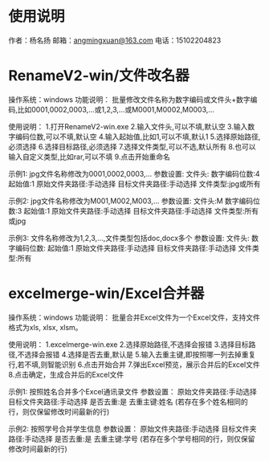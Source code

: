 # 使用说明

作者：杨名扬
邮箱：angmingxuan@163.com
电话：15102204823

# RenameV2-win/文件改名器
操作系统：windows
功能说明：
批量修改文件名称为数字编码或文件头+数字编码,比如0001,0002,0003,...或1,2,3,...或M0001,M0002,M0003,...

使用说明：
1.打开RenameV2-win.exe
2.输入文件头,可以不填,默认空
3.输入数字编码位数,可以不填,默认空
4.输入起始值,比如1,可以不填,默认1
5.选择原始路径,必须选择
6.选择目标路径,必须选择
7.选择文件类型,可以不选,默认所有
8.也可以输入自定义类型,比如rar,可以不填
9.点击开始重命名

示例1:
jpg文件名称修改为0001,0002,0003,...
参数设置:
文件头:
数字编码位数:4
起始值:1
原始文件夹路径:手动选择
目标文件夹路径:手动选择
文件类型:jpg或所有

示例2:
jpg文件名称修改为M001,M002,M003,...
参数设置:
文件头:M
数字编码位数:3
起始值:1
原始文件夹路径:手动选择
目标文件夹路径:手动选择
文件类型:所有或jpg

示例3:
文件名称修改为1,2,3,...,文件类型包括doc,docx多个
参数设置:
文件头:
数字编码位数:
起始值:1
原始文件夹路径:手动选择
目标文件夹路径:手动选择
文件类型:所有

# excelmerge-win/Excel合并器
操作系统：windows
功能说明：
批量合并Excel文件为一个Excel文件，支持文件格式为xls, xlsx, xlsm。

使用说明：
1.excelmerge-win.exe
2.选择原始路径,不选择会报错
3.选择目标路径,不选择会报错
4.选择是否去重,默认是
5.输入去重主键,即按照哪一列去掉重复行,若不填,则智能识别
6.点击开始合并
7.弹出Excel预览，展示合并后的Excel文件
8.点击确定，生成合并后的Excel文件

示例1:
按照姓名合并多个Excel通讯录文件
参数设置：
原始文件夹路径:手动选择
目标文件夹路径:手动选择
是否去重:是
去重主键:姓名
(若存在多个姓名相同的行，则仅保留修改时间最新的行)

示例2:
按照学号合并学生信息
参数设置：
原始文件夹路径:手动选择
目标文件夹路径:手动选择
是否去重:是
去重主键:学号
(若存在多个学号相同的行，则仅保留修改时间最新的行)
